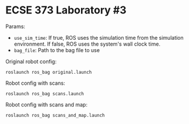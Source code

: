 # ECSE 373 Laboratory #3

Params:
- `use_sim_time`: If true, ROS uses the simulation time from the simulation environment. If false, ROS uses the system's wall clock time.
- `bag_file`: Path to the bag file to use 

Original robot config:

`roslaunch ros_bag original.launch`

Robot config with scans:

`roslaunch ros_bag scans.launch`

Robot config with scans and map:

`roslaunch ros_bag scans_and_map.launch`
